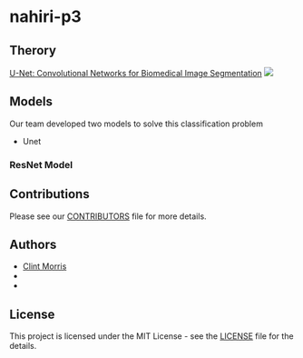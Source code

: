 # nahiri-p3

## Therory

<a href= "https://arxiv.org/pdf/1505.04597.pdf">U-Net: Convolutional Networks for Biomedical Image Segmentation</a>
![]("figures/unet.png")

## Models
Our team developed two models to solve this classification problem

* Unet

### ResNet Model

## Contributions
Please see our [CONTRIBUTORS]() file for more details.
## Authors 
<ul> <li><a href= "https://github.com/clint_kristopher_morris"> Clint Morris</a></li>
<li><a href = "">  </a></li>
<li><a href ="" >  </a></li></ul>

## License
This project is licensed under the MIT License - see the <a href="">LICENSE</a> file for the details.
